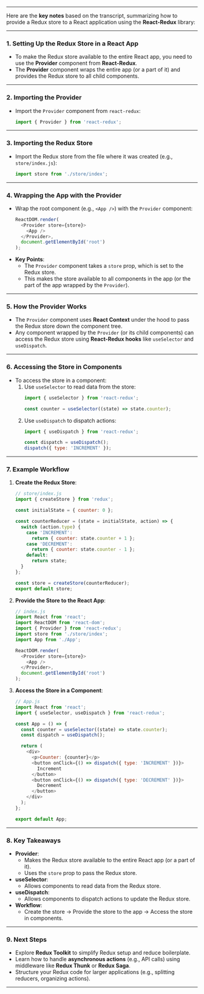
---
Here are the **key notes** based on the transcript, summarizing how to provide a Redux store to a React application using the **React-Redux** library:

---

### **1. Setting Up the Redux Store in a React App**
- To make the Redux store available to the entire React app, you need to use the **Provider** component from **React-Redux**.
- The **Provider** component wraps the entire app (or a part of it) and provides the Redux store to all child components.

---

### **2. Importing the Provider**
- Import the `Provider` component from `react-redux`:
  ```javascript
  import { Provider } from 'react-redux';
  ```

---

### **3. Importing the Redux Store**
- Import the Redux store from the file where it was created (e.g., `store/index.js`):
  ```javascript
  import store from './store/index';
  ```

---

### **4. Wrapping the App with the Provider**
- Wrap the root component (e.g., `<App />`) with the `Provider` component:
  ```javascript
  ReactDOM.render(
    <Provider store={store}>
      <App />
    </Provider>,
    document.getElementById('root')
  );
  ```
- **Key Points**:
  - The `Provider` component takes a `store` prop, which is set to the Redux store.
  - This makes the store available to all components in the app (or the part of the app wrapped by the `Provider`).

---

### **5. How the Provider Works**
- The `Provider` component uses **React Context** under the hood to pass the Redux store down the component tree.
- Any component wrapped by the `Provider` (or its child components) can access the Redux store using **React-Redux hooks** like `useSelector` and `useDispatch`.

---

### **6. Accessing the Store in Components**
- To access the store in a component:
  1. Use `useSelector` to read data from the store:
     ```javascript
     import { useSelector } from 'react-redux';

     const counter = useSelector((state) => state.counter);
     ```
  2. Use `useDispatch` to dispatch actions:
     ```javascript
     import { useDispatch } from 'react-redux';

     const dispatch = useDispatch();
     dispatch({ type: 'INCREMENT' });
     ```

---

### **7. Example Workflow**
1. **Create the Redux Store**:
   ```javascript
   // store/index.js
   import { createStore } from 'redux';

   const initialState = { counter: 0 };

   const counterReducer = (state = initialState, action) => {
     switch (action.type) {
       case 'INCREMENT':
         return { counter: state.counter + 1 };
       case 'DECREMENT':
         return { counter: state.counter - 1 };
       default:
         return state;
     }
   };

   const store = createStore(counterReducer);
   export default store;
   ```

2. **Provide the Store to the React App**:
   ```javascript
   // index.js
   import React from 'react';
   import ReactDOM from 'react-dom';
   import { Provider } from 'react-redux';
   import store from './store/index';
   import App from './App';

   ReactDOM.render(
     <Provider store={store}>
       <App />
     </Provider>,
     document.getElementById('root')
   );
   ```

3. **Access the Store in a Component**:
   ```javascript
   // App.js
   import React from 'react';
   import { useSelector, useDispatch } from 'react-redux';

   const App = () => {
     const counter = useSelector((state) => state.counter);
     const dispatch = useDispatch();

     return (
       <div>
         <p>Counter: {counter}</p>
         <button onClick={() => dispatch({ type: 'INCREMENT' })}>
           Increment
         </button>
         <button onClick={() => dispatch({ type: 'DECREMENT' })}>
           Decrement
         </button>
       </div>
     );
   };

   export default App;
   ```

---

### **8. Key Takeaways**
- **Provider**:
  - Makes the Redux store available to the entire React app (or a part of it).
  - Uses the `store` prop to pass the Redux store.
- **useSelector**:
  - Allows components to read data from the Redux store.
- **useDispatch**:
  - Allows components to dispatch actions to update the Redux store.
- **Workflow**:
  - Create the store → Provide the store to the app → Access the store in components.

---

### **9. Next Steps**
- Explore **Redux Toolkit** to simplify Redux setup and reduce boilerplate.
- Learn how to handle **asynchronous actions** (e.g., API calls) using middleware like **Redux Thunk** or **Redux Saga**.
- Structure your Redux code for larger applications (e.g., splitting reducers, organizing actions).

---


